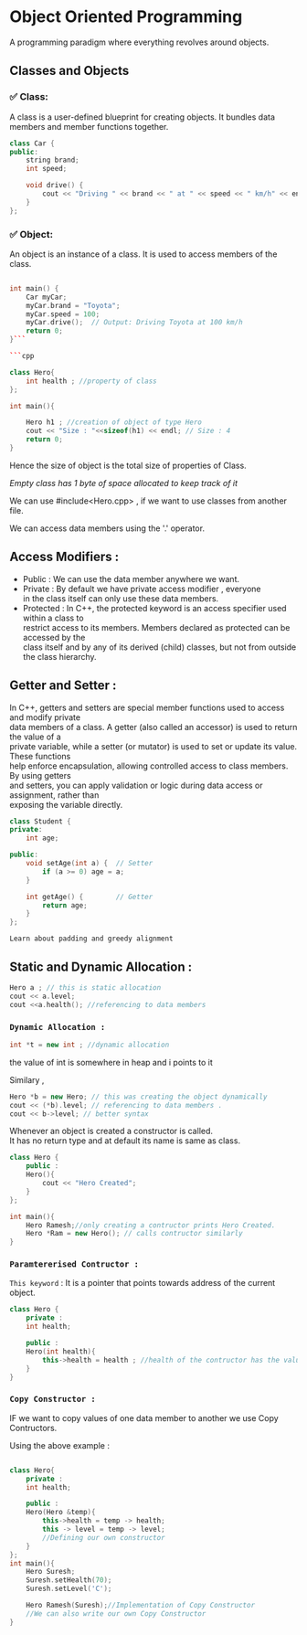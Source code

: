 # Object Oriented Programming

A programming paradigm where everything revolves around objects.<br>

## Classes and Objects


### ✅ Class:
A class is a user-defined blueprint for creating objects. It bundles data members and member functions together.

```cpp
class Car {
public:
    string brand;
    int speed;

    void drive() {
        cout << "Driving " << brand << " at " << speed << " km/h" << endl;
    }
};
```

### ✅ Object:
An object is an instance of a class. It is used to access members of the class.

```cpp

int main() {
    Car myCar;
    myCar.brand = "Toyota";
    myCar.speed = 100;
    myCar.drive();  // Output: Driving Toyota at 100 km/h
    return 0;
}```

```cpp

class Hero{
    int health ; //property of class
};

int main(){

    Hero h1 ; //creation of object of type Hero
    cout << "Size : "<<sizeof(h1) << endl; // Size : 4
    return 0;
}
```
Hence the size of object is the total size of properties of Class.<br>

*Empty class has 1 byte of space allocated to keep track of it* <br>

We can use #include<Hero.cpp> , if we want to use classes from another file.<br>

We can access data members using the '.' operator.

## Access Modifiers : 

 - Public : We can use the data member anywhere we want.
 - Private : By default we have private access modifier ,        everyone <br> in the class itself can only use these data members.
 - Protected : In C++, the protected keyword is an access specifier used within a class to <br>restrict access to its members. Members declared as protected can be accessed by the <br>class itself and by any of its derived (child) classes, but not from outside the class hierarchy.

## Getter and Setter : 

In C++, getters and setters are special member functions used to access and modify private <br>data members of a class. A getter (also called an accessor) is used to return the value of a <br>private variable, while a setter (or mutator) is used to set or update its value. These functions<br> help enforce encapsulation, allowing controlled access to class members. By using getters<br> and setters, you can apply validation or logic during data access or assignment, rather than <br>exposing the variable directly.

```cpp
class Student {
private:
    int age;

public:
    void setAge(int a) {  // Setter
        if (a >= 0) age = a;
    }

    int getAge() {        // Getter
        return age;
    }
};

```

` Learn about padding and greedy alignment `

## Static and Dynamic Allocation : 

```cpp
Hero a ; // this is static allocation
cout << a.level;
cout <<a.health(); //referencing to data members
```
### `Dynamic Allocation : `
```cpp
int *t = new int ; //dynamic allocation
```
the value of int is somewhere in heap and i points to it<br>

Similary ,
```cpp
Hero *b = new Hero; // this was creating the object dynamically
cout << (*b).level; // referencing to data members .
cout << b->level; // better syntax
```

Whenever an object is created a constructor is called.<br>
It has no return type and at default its name is same as class.<br>

```cpp
class Hero {
    public : 
    Hero(){
        cout << "Hero Created";
    }
};

int main(){
    Hero Ramesh;//only creating a contructor prints Hero Created.
    Hero *Ram = new Hero(); // calls contructor similarly
}
```

### `Paramtererised Contructor : `

`This keyword` : It is a pointer that points towards address of the current object.

```cpp
class Hero {
    private : 
    int health;

    public : 
    Hero(int health){
        this->health = health ; //health of the contructor has the value of object's health now.
    }
}
```

### ` Copy Constructor : `

IF we want to copy values of one data member to another we use Copy Contructors.<br>

Using the above example : <br>
```cpp

class Hero{
    private : 
    int health;

    public :
    Hero(Hero &temp){
        this->health = temp -> health;
        this -> level = temp -> level;
        //Defining our own constructor
    }
};
int main(){
    Hero Suresh;
    Suresh.setHealth(70);
    Suresh.setLevel('C');

    Hero Ramesh(Suresh);//Implementation of Copy Constructor
    //We can also write our own Copy Constructor
}

```

